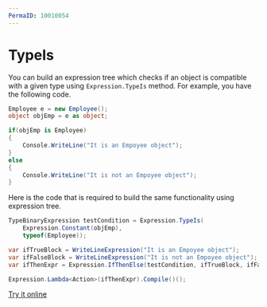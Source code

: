 ```yaml
---
PermaID: 10010054
---
```


# TypeIs

You can build an expression tree which checks if an object is compatible with a given type using `Expression.TypeIs` method. For example, you have the following code.

```csharp
Employee e = new Employee();
object objEmp = e as object;

if(objEmp is Employee)
{
    Console.WriteLine("It is an Empoyee object");
}
else
{
    Console.WriteLine("It is not an Empoyee object");
}
```

Here is the code that is required to build the same functionality using expression tree. 

```csharp
TypeBinaryExpression testCondition = Expression.TypeIs(
    Expression.Constant(objEmp),
    typeof(Employee));

var ifTrueBlock = WriteLineExpression("It is an Empoyee object");
var ifFalseBlock = WriteLineExpression("It is not an Empoyee object");
var ifThenExpr = Expression.IfThenElse(testCondition, ifTrueBlock, ifFalseBlock);

Expression.Lambda<Action>(ifThenExpr).Compile()();
```

[Try it online](https://dotnetfiddle.net/PQpVqQ)
